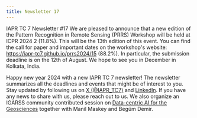 ```yaml
---
title: Newsletter 17
---
```


IAPR TC 7 Newsletter #17
We are pleased to announce that a new edition of the Pattern Recognition in Remote Sensing (PRRS) Workshop will be held at 
ICPR 2024 2 (11.8%). This will be the 13th edition of this event.
You can find the call for paper and important dates on the workshop's website: 
https://iapr-tc7.github.io/prrs2024/15 (88.2%). In particular, the submission deadline is on the 12th of August.
We hope to see you in December in Kolkata, India.

Happy new year 2024 with a new IAPR TC 7 newsletter! The newsletter summarizes all the deadlines and events that might be of interest to you. Stay updated by following us on [X (@IAPR_TC7)](https://twitter.com/IAPR_TC7) and [LinkedIn](https://www.linkedin.com/company/iapr-technical-committee-7-tc7-%E2%80%93-remote-sensing-and-mapping). If you have any news to share with us, please reach out to us. We also organize an IGARSS community contributed session on [Data-centric AI for the Geosciences](https://2024.ieeeigarss.org/Papers/Submission.asp?SessionType=CCS&ID=2030) together with Manil Maskey and Begüm Demir.
